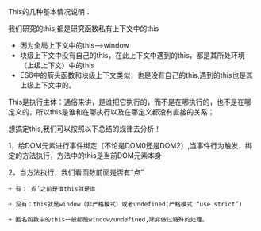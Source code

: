 This的几种基本情况说明：

我们研究的this,都是研究函数私有上下文中的this

- 因为全局上下文中的this-->window
- 块级上下文中没有自己的this，在此上下文中遇到的this，都是其所处环境（上级上下文）中的this
- ES6中的箭头函数和块级上下文类似，也是没有自己的this,遇到的this也是其上级上下文中的。


This是执行主体：通俗来讲，是谁把它执行的，而不是在哪执行的，也不是在哪定义的，所以this是谁和在哪执行以及在哪定义都没有直接的关系；

想搞定this,我们可以按照以下总结的规律去分析！

1，给DOM元素进行事件绑定（不论是DOM0还是DOM2）,当事件行为触发，绑定的方法执行，方法中的this是当前DOM元素本身

2，当方法执行，我们看函数前面是否有“点”

    + 有：‘点’之前是谁this就是谁

    + 没有：this就是window（非严格模式）或者undefined(严格模式 “use strict”)

    + 匿名函数中的this一般都是window/undefined,除非做过特殊的处理。
